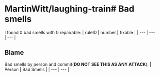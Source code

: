 # MartinWitt/laughing-train# Bad smells
I found 0 bad smells with 0 repairable:
| ruleID | number | fixable |
| --- | --- | --- |
## Blame
Bad smells by person and commit(**DO NOT SEE THIS AS ANY ATTACK**):
| Person | Bad Smells | 
| --- | --- | 

